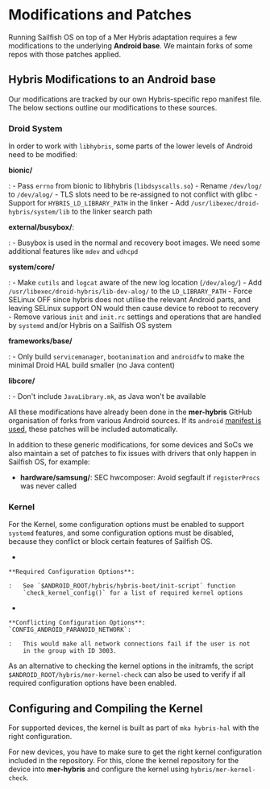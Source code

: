 # Modifications and Patches

Running Sailfish OS on top of a Mer Hybris adaptation requires a few
modifications to the underlying **Android base**. We maintain forks of
some repos with those patches applied.

## Hybris Modifications to an Android base

Our modifications are tracked by our own Hybris-specific repo manifest
file. The below sections outline our modifications to these sources.

### Droid System

In order to work with `libhybris`, some parts of the lower levels of
Android need to be modified:

**bionic/**

:   -   Pass `errno` from bionic to libhybris (`libdsyscalls.so`)
    -   Rename `/dev/log/` to `/dev/alog/`
    -   TLS slots need to be re-assigned to not conflict with glibc
    -   Support for `HYBRIS_LD_LIBRARY_PATH` in the linker
    -   Add `/usr/libexec/droid-hybris/system/lib` to the linker search
        path

**external/busybox/**:

:   -   Busybox is used in the normal and recovery boot images. We need
        some additional features like `mdev` and `udhcpd`

**system/core/**

:   -   Make `cutils` and `logcat` aware of the new log location
        (`/dev/alog/`)
    -   Add `/usr/libexec/droid-hybris/lib-dev-alog/` to the
        `LD_LIBRARY_PATH`
    -   Force SELinux OFF since hybris does not utilise the relevant
        Android parts, and leaving SELinux support ON would then cause
        device to reboot to recovery
    -   Remove various `init` and `init.rc` settings and operations that
        are handled by `systemd` and/or Hybris on a Sailfish OS system

**frameworks/base/**

:   -   Only build `servicemanager`, `bootanimation` and `androidfw` to
        make the minimal Droid HAL build smaller (no Java content)

**libcore/**

:   -   Don\'t include `JavaLibrary.mk`, as Java won\'t be available

All these modifications have already been done in the **mer-hybris**
GitHub organisation of forks from various Android sources. If its
`android` [manifest is used](https://github.com/mer-hybris/android/),
these patches will be included automatically.

In addition to these generic modifications, for some devices and SoCs we
also maintain a set of patches to fix issues with drivers that only
happen in Sailfish OS, for example:

-   **hardware/samsung/**: SEC hwcomposer: Avoid segfault if
    `registerProcs` was never called

### Kernel

For the Kernel, some configuration options must be enabled to support
`systemd` features, and some configuration options must be disabled,
because they conflict or block certain features of Sailfish OS.

-   

    **Required Configuration Options**:

    :   See `$ANDROID_ROOT/hybris/hybris-boot/init-script` function
        `check_kernel_config()` for a list of required kernel options

-   

    **Conflicting Configuration Options**: `CONFIG_ANDROID_PARANOID_NETWORK`:

    :   This would make all network connections fail if the user is not
        in the group with ID 3003.

As an alternative to checking the kernel options in the initramfs, the
script `$ANDROID_ROOT/hybris/mer-kernel-check` can also be used to
verify if all required configuration options have been enabled.

## Configuring and Compiling the Kernel

For supported devices, the kernel is built as part of `mka hybris-hal`
with the right configuration.

For new devices, you have to make sure to get the right kernel
configuration included in the repository. For this, clone the kernel
repository for the device into **mer-hybris** and configure the kernel
using `hybris/mer-kernel-check`.
